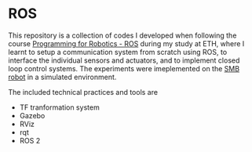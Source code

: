 # ROS

This repository is a collection of codes I developed when following the course [Programming for Robotics - ROS](https://rsl.ethz.ch/education-students/lectures/ros.html) during my study at ETH, where I learnt to setup a communication system from scratch using ROS, to interface the individual sensors and actuators, and to implement closed loop control systems. The experiments were imeplemented on the [SMB robot](https://ethz-robotx.github.io/SuperMegaBot) in a simulated environment.


The included technical practices and tools are
- TF tranformation system
- Gazebo
- RViz
- rqt
- ROS 2
